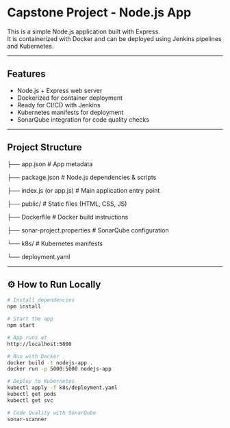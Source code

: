 # Capstone Project - Node.js App

This is a simple Node.js application built with Express.  
It is containerized with Docker and can be deployed using Jenkins pipelines and Kubernetes.

---

## Features
- Node.js + Express web server
- Dockerized for container deployment
- Ready for CI/CD with Jenkins
- Kubernetes manifests for deployment
- SonarQube integration for code quality checks

---

## Project Structure
├── app.json # App metadata

├── package.json # Node.js dependencies & scripts

├── index.js (or app.js) # Main application entry point

├── public/ # Static files (HTML, CSS, JS)

├── Dockerfile # Docker build instructions

├── sonar-project.properties # SonarQube configuration

└── k8s/ # Kubernetes manifests

└── deployment.yaml

---

## ⚙️ How to Run Locally
```bash
# Install dependencies
npm install

# Start the app
npm start

# App runs at
http://localhost:5000

# Run with Docker
docker build -t nodejs-app .
docker run -p 5000:5000 nodejs-app

# Deploy to Kubernetes
kubectl apply -f k8s/deployment.yaml
kubectl get pods
kubectl get svc

# Code Quality with SonarQube
sonar-scanner
